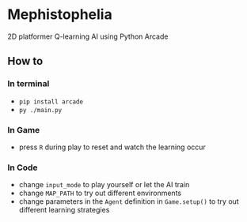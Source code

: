 # Mephistophelia

2D platformer Q-learning AI using Python Arcade

## How to
### In terminal
- `pip install arcade`
- `py ./main.py`

### In Game
- press `R` during play to reset and watch the learning occur

### In Code
- change `input_mode` to play yourself or let the AI train
- change `MAP_PATH` to try out different environments
- change parameters in the `Agent` definition in `Game.setup()` to try out different learning strategies

